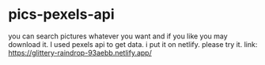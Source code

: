 # pics-pexels-api
you can search pictures whatever you want and if you like you may download it. I used pexels api to get data. i put it on netlify. please try it. link: https://glittery-raindrop-93aebb.netlify.app/

